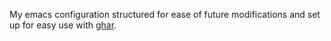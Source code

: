My emacs configuration structured for ease of future modifications and
set up for easy use with [ghar](https://github.com/philips/ghar).